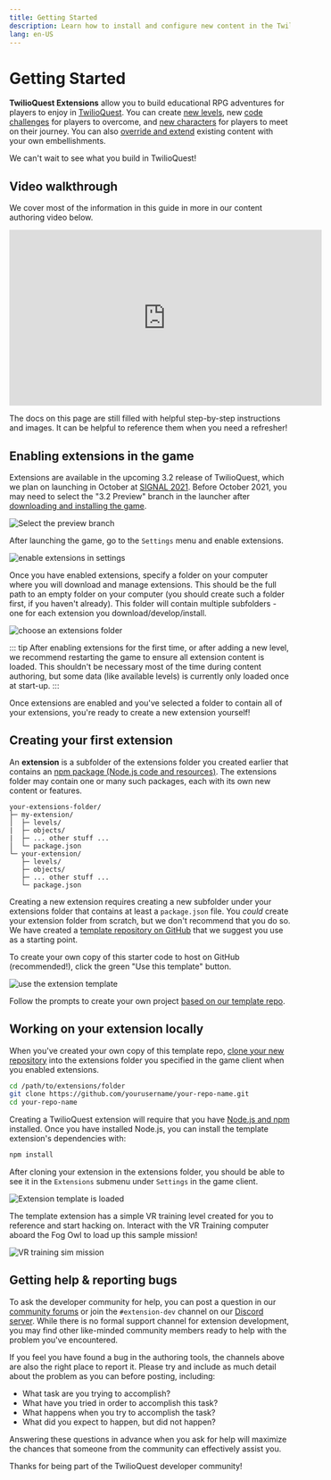 ```yaml
---
title: Getting Started
description: Learn how to install and configure new content in the TwilioQuest game, and how to build your own new levels, characters, and code challenges.
lang: en-US
---
```


# Getting Started

**TwilioQuest Extensions** allow you to build educational RPG adventures for players to enjoy in [TwilioQuest](https://www.twilio.com/quest). You can create [new levels](levels), new [code challenges](objectives) for players to overcome, and [new characters](npcs) for players to meet on their journey. You can also [override and extend](architecture) existing content with your own embellishments.

We can't wait to see what you build in TwilioQuest!

## Video walkthrough

We cover most of the information in this guide in more in our content authoring video below.

<iframe width="560" height="315" src="https://www.youtube.com/embed/O-CQURZWHSc" title="YouTube video player" frameborder="0" allow="accelerometer; autoplay; clipboard-write; encrypted-media; gyroscope; picture-in-picture" allowfullscreen></iframe>

The docs on this page are still filled with helpful step-by-step instructions and images. It can be helpful to reference them when you need a refresher!

## Enabling extensions in the game

Extensions are available in the upcoming 3.2 release of TwilioQuest, which we plan on launching in October at [SIGNAL 2021](https://signal.twilio.com). Before October 2021, you may need to select the "3.2 Preview" branch in the launcher after [downloading and installing the game](https://www.twilio.com/quest/download).

![Select the preview branch](./images/launcher.png)

After launching the game, go to the `Settings` menu and enable extensions.

![enable extensions in settings](./images/enable_extensions.png)

Once you have enabled extensions, specify a folder on your computer where you will download and manage extensions. This should be the full path to an empty folder on your computer (you should create such a folder first, if you haven't already). This folder will contain multiple subfolders - one for each extension you download/develop/install.

![choose an extensions folder](./images/extensions_folder.png)

::: tip
After enabling extensions for the first time, or after adding a new level, we recommend restarting the game to ensure all extension content is loaded. This shouldn't be necessary most of the time during content authoring, but some data (like available levels) is currently only loaded once at start-up.
:::

Once extensions are enabled and you've selected a folder to contain all of your extensions, you're ready to create a new extension yourself!

## Creating your first extension

An **extension** is a subfolder of the extensions folder you created earlier that contains an [npm package (Node.js code and resources)](https://docs.npmjs.com/packages-and-modules/introduction-to-packages-and-modules). The extensions folder may contain one or many such packages, each with its own new content or features.

```
your-extensions-folder/
├─ my-extension/
│  ├─ levels/
|  ├─ objects/
|  ├─ ... other stuff ...
│  └─ package.json
└─ your-extension/
   ├─ levels/
   ├─ objects/
   ├─ ... other stuff ...
   └─ package.json
```

Creating a new extension requires creating a new subfolder under your extensions folder that contains at least a `package.json` file. You _could_ create your extension folder from scratch, but we don't recommend that you do so. We have created a [template repository on GitHub](https://github.com/TwilioQuest/twilioquest-extension-template) that we suggest you use as a starting point.

To create your own copy of this starter code to host on GitHub (recommended!), click the green "Use this template" button.

![use the extension template](./images/use_template.png)

Follow the prompts to create your own project [based on our template repo](https://github.com/TwilioQuest/twilioquest-extension-template/generate).

## Working on your extension locally

When you've created your own copy of this template repo, [clone your new repository](https://docs.github.com/en/github/creating-cloning-and-archiving-repositories/cloning-a-repository) into the extensions folder you specified in the game client when you enabled extensions.

```bash
cd /path/to/extensions/folder
git clone https://github.com/yourusername/your-repo-name.git
cd your-repo-name
```

Creating a TwilioQuest extension will require that you have [Node.js and npm](https://nodejs.org/en/download/) installed. Once you have installed Node.js, you can install the template extension's dependencies with:

```bash
npm install
```

After cloning your extension in the extensions folder, you should be able to see it in the `Extensions` submenu under `Settings` in the game client.

![Extension template is loaded](./images/extension_loaded.png)

The template extension has a simple VR training level created for you to reference and start hacking on. Interact with the VR Training computer aboard the Fog Owl to load up this sample mission!

![VR training sim mission](./images/vr_mission_computer.png)

## Getting help & reporting bugs

To ask the developer community for help, you can post a question in our [community forums](https://community.twilio.com/twilioquest) or join the `#extension-dev` channel on our [Discord server](https://twil.io/tq-discord). While there is no formal support channel for extension development, you may find other like-minded community members ready to help with the problem you've encountered.

If you feel you have found a bug in the authoring tools, the channels above are also the right place to report it. Please try and include as much detail about the problem as you can before posting, including:

- What task are you trying to accomplish?
- What have you tried in order to accomplish this task?
- What happens when you try to accomplish the task?
- What did you expect to happen, but did not happen?

Answering these questions in advance when you ask for help will maximize the chances that someone from the community can effectively assist you.

Thanks for being part of the TwilioQuest developer community!

